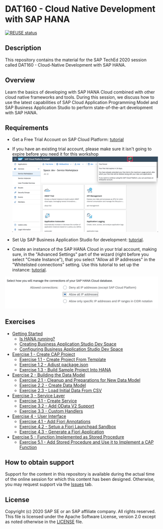# DAT160 - Cloud Native Development with SAP HANA

[![REUSE status](https://api.reuse.software/badge/github.com/SAP-samples/teched2020-DEV160)](https://api.reuse.software/info/github.com/SAP-samples/teched2020-DEV160)

## Description

This repository contains the material for the SAP TechEd 2020 session called DAT160 - Cloud-Native Development with SAP HANA.

## Overview

Learn the basics of developing with SAP HANA Cloud combined with other cloud native frameworks and tools. During this session, we discuss how to use the latest capabilities of SAP Cloud Application Programming Model and SAP Business Application Studio to perform state-of-the-art development with SAP HANA.

## Requirements

* Get a Free Trial Account on SAP Cloud Platform: [tutorial](https://developers.sap.com/tutorials/hcp-create-trial-account.html)

* If you have an existing trial account, please make sure it isn't going to expire before you need it for this workshop ![Trial Period](requirements/trial-counter.png)

* Set Up SAP Business Application Studio for development: [tutorial](https://developers.sap.com/tutorials/appstudio-onboarding.html).

* Create an instance of the SAP HANA Cloud in your trial account, making sure, in the "Advanced Settings" part of the wizard (right before you select "Create Instance"), that you select "Allow all IP addresses" in the "Whitelisted connections" setting. Use this tutorial to set up the instance: [tutorial](https://saphanajourney.com/hana-cloud/learning-article/how-to-create-your-trial-sap-hana-cloud-instance/).

![Selecting 'Allow all IP addresses' in the Whitelisted connections setting](requirements/allow-all-ip-addresses.png)


## Exercises

* [Getting Started](exercises/ex0/)
  * [Is HANA running?](exercises/ex0#is-hana-running)
  * [Creating Business Application Studio Dev Space](exercises/ex0#creating-business-application-studio-dev-space)
  * [Configuring Business Application Studio Dev Space](exercises/ex0#configuring-business-application-studio-dev-space)
* [Exercise 1 - Create CAP Project](exercises/ex1/)
  * [Exercise 1.1 - Create Project From Template](exercises/ex1#exercise-11-create-project-from-template)
  * [Exercise 1.2 - Adjust package.json](exercises/ex1#exercise-12-adjust-packagejson)
  * [Exercise 1.3 - Build Sample Project Into HANA](exercises/ex1#exercise-13-build-sample-project-into-hana)
* [Exercise 2 - Building the Data Model](exercises/ex2/)
  * [Exercise 2.1 - Cleanup and Preparations for New Data Model](exercises/ex2#exercise-21-cleanup-and-preparations-fo-new-data-model)
  * [Exercise 2.2 - Create Data Model](exercises/ex2#exercise-22-create-data-model)
  * [Exercise 2.3 - Load Initial Data From CSV](exercises/ex2#exercise-23-load-initial-data-from-csv)
* [Exercise 3 - Service Layer](exercises/ex3/)
  * [Exercise 3.1 - Create Service](exercises/ex3#exercise-31-create-service)
  * [Exercise 3.2 - Add OData V2 Support](exercises/ex3#exercise-32-add-odata-v2-support)
  * [Exercise 3.3 - Custom Handlers](exercises/ex3#exercise-33-custom-handlers)
* [Exercise 4 - User Interface](exercises/ex4/)
  * [Exercise 4.1 - Add Fiori Annotations](exercises/ex4#exercise-41-add-fiori-annotations)
  * [Exercise 4.2 - Setup a Fiori Launchpad Sandbox](exercises/ex4#exercise-42-setup-a-fiori-launchpad-sandbox)
  * [Exercise 4.3 - Generate a Fiori Application](exercises/ex4#exercise-43-generate-a-fiori-application)
* [Exercise 5 - Function Implemented as Stored Procedure](exercises/ex5/)
  * [Exercise 5.1 - Add Stored Procedure and Use it to Implement a CAP Function](exercises/ex5#exercise-51-add-stored-procedure-and-use-it-to-implement-a-cap-function)

## How to obtain support

Support for the content in this repository is available during the actual time of the online session for which this content has been designed. Otherwise, you may request support via the [Issues](../../issues) tab.

## License

Copyright (c) 2020 SAP SE or an SAP affiliate company. All rights reserved. This file is licensed under the Apache Software License, version 2.0 except as noted otherwise in the [LICENSE](LICENSES/Apache-2.0.txt) file.
